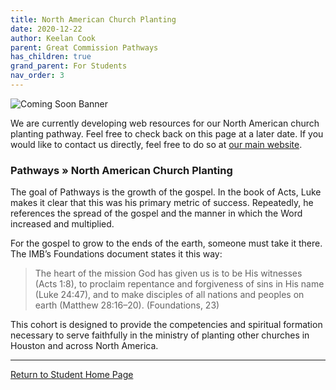 ```yaml
---
title: North American Church Planting
date: 2020-12-22
author: Keelan Cook
parent: Great Commission Pathways
has_children: true
grand_parent: For Students
nav_order: 3
---
```



![Coming Soon Banner](https://i.imgur.com/pxK8WAn.png)

We are currently developing web resources for our North American church planting pathway. Feel free to check back on this page at a later date. If you would like to contact us directly, feel free to do so at [our main website](https://www.thecgcs.org/).

### Pathways » North American Church Planting
The goal of Pathways is the growth of the gospel. In the book of Acts, Luke makes it clear that this was his primary metric of success. Repeatedly, he references the spread of the gospel and the manner in which the Word increased and multiplied.

For the gospel to grow to the ends of the earth, someone must take it there. The IMB’s Foundations document states it this way:

>The heart of the mission God has given us is to be His witnesses (Acts 1:8), to proclaim repentance and forgiveness of sins in His name (Luke 24:47), and to make disciples of all nations and peoples on earth (Matthew 28:16–20). (Foundations, 23)

This cohort is designed to provide the competencies and spiritual formation necessary to serve faithfully in the ministry of planting other churches in Houston and across North America.


---

[Return to Student Home Page](/for-students/for-students.html)